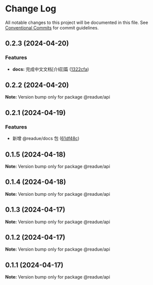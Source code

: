 # Change Log

All notable changes to this project will be documented in this file.
See [Conventional Commits](https://conventionalcommits.org) for commit guidelines.

## 0.2.3 (2024-04-20)


### Features

* **docs:** 完成中文文档[介绍]篇 ([1322cfa](https://github.com/lexmin0412/readue/commit/1322cfaf98d350fa92b68c17a08851c69e1ff52e))





## 0.2.2 (2024-04-20)

**Note:** Version bump only for package @readue/api





## 0.2.1 (2024-04-19)


### Features

* 新增 @readue/docs 包 ([61df48c](https://github.com/lexmin0412/readue/commit/61df48ca86ffa3968ed6472cc656a28ff6330f5c))





## 0.1.5 (2024-04-18)

**Note:** Version bump only for package @readue/api





## 0.1.4 (2024-04-18)

**Note:** Version bump only for package @readue/api





## 0.1.3 (2024-04-17)

**Note:** Version bump only for package @readue/api





## 0.1.2 (2024-04-17)

**Note:** Version bump only for package @readue/api





## 0.1.1 (2024-04-17)

**Note:** Version bump only for package @readue/api
